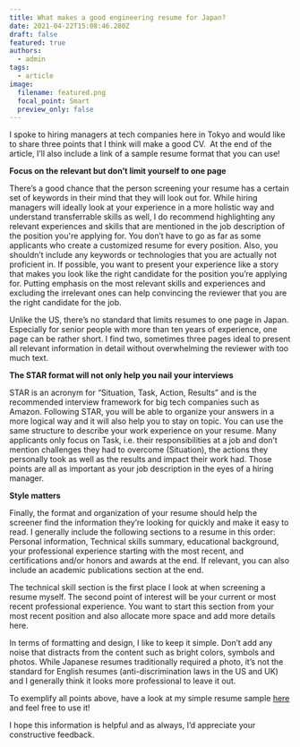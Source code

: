 ```yaml
---
title: What makes a good engineering resume for Japan?
date: 2021-04-22T15:08:46.280Z
draft: false
featured: true
authors:
  - admin
tags:
  - article
image:
  filename: featured.png
  focal_point: Smart
  preview_only: false
---
```

I spoke to hiring managers at tech companies here in Tokyo and would like to share three points that I think will make a good CV.  At the end of the article, I’ll also include a link of a sample resume format that you can use!

**Focus on the relevant but don’t limit yourself to one page**

There’s a good chance that the person screening your resume has a certain set of keywords in their mind that they will look out for. While hiring managers will ideally look at your experience in a more holistic way and understand transferrable skills as well, I do recommend highlighting any relevant experiences and skills that are mentioned in the job description of the position you're applying for. You don’t have to go as far as some applicants who create a customized resume for every position. Also, you shouldn’t include any keywords or technologies that you are actually not proficient in. If possible, you want to present your experience like a story that makes you look like the right candidate for the position you’re applying for. Putting emphasis on the most relevant skills and experiences and excluding the irrelevant ones can help convincing the reviewer that you are the right candidate for the job.  

Unlike the US, there’s no standard that limits resumes to one page in Japan. Especially for senior people with more than ten years of experience, one page can be rather short. I find two, sometimes three pages ideal to present all relevant information in detail without overwhelming the reviewer with too much text.

**The STAR format will not only help you nail your interviews**

STAR is an acronym for “Situation, Task, Action, Results” and is the recommended interview framework for big tech companies such as Amazon. Following STAR, you will be able to organize your answers in a more logical way and it will also help you to stay on topic. You can use the same structure to describe your work experience on your resume. Many applicants only focus on Task, i.e. their responsibilities at a job and don’t mention challenges they had to overcome (Situation), the actions they personally took as well as the results and impact their work had. Those points are all as important as your job description in the eyes of a hiring manager.

**Style matters**

Finally, the format and organization of your resume should help the screener find the information they’re looking for quickly and make it easy to read. I generally include the following sections to a resume in this order: Personal information, Technical skills summary, educational background, your professional experience starting with the most recent, and certifications and/or honors and awards at the end. If relevant, you can also include an academic publications section at the end.

The technical skill section is the first place I look at when screening a resume myself. The second point of interest will be your current or most recent professional experience. You want to start this section from your most recent position and also allocate more space and add more details here.

In terms of formatting and design, I like to keep it simple. Don’t add any noise that distracts from the content such as bright colors, symbols and photos. While Japanese resumes traditionally required a photo, it’s not the standard for English resumes (anti-discrimination laws in the US and UK) and I generally think it looks more professional to leave it out.

To exemplify all points above, have a look at my simple resume sample [here](https://drive.google.com/file/d/1MydeLpyIij84htj4zyTQKOElRKYdllOW/view?usp=sharing) and feel free to use it!

I hope this information is helpful and as always, I’d appreciate your constructive feedback.

<!--EndFragment-->
